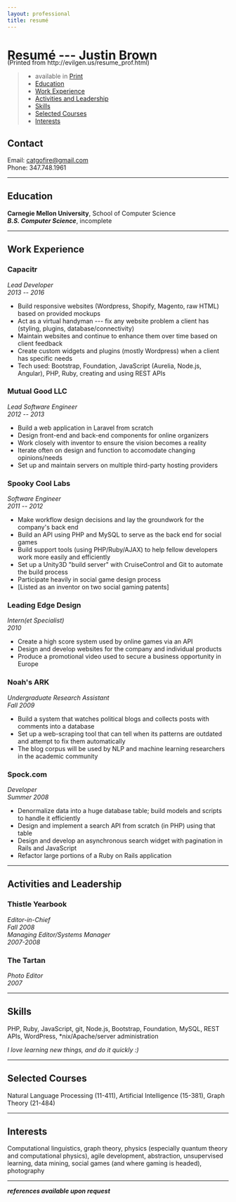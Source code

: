 ```yaml
---
layout: professional
title: resumé
---
```


# Resumé --- Justin Brown
<div class="only_print" style="margin-top:-1.7pc">
(Printed from http://evilgen.us/resume_prof.html)
</div>

> * available in <a href="javascript:window.print();">Print</a>
> * [Education](#education "Education")
> * [Work Experience](#work "Work Experience")
> * [Activities and Leadership](#activities "Activities and Leadership")
> * [Skills](#skills "Skills")
> * [Selected Courses](#courses "Selected Courses")
> * [Interests](#interests "Interests")

## <a name="contact">Contact</a>
Email: catgofire@gmail.com  
Phone: 347.748.1961  

* * *

## <a name="education">Education</a>
**Carnegie Mellon University**, School of Computer Science  
**_B.S. Computer Science_**, incomplete

* * *

## <a name="work">Work Experience</a>

### Capacitr
_Lead Developer_  
_2013 -- 2016_

* Build responsive websites (Wordpress, Shopify, Magento, raw HTML) based on provided mockups
* Act as a virtual handyman --- fix any website problem a client has (styling, plugins, database/connectivity)
* Maintain websites and continue to enhance them over time based on client feedback
* Create custom widgets and plugins (mostly Wordpress) when a client has specific needs
* Tech used: Bootstrap, Foundation, JavaScript (Aurelia, Node.js, Angular), PHP, Ruby, creating and using REST APIs

### Mutual Good LLC
_Lead Software Engineer_  
_2012 -- 2013_

* Build a web application in Laravel from scratch
* Design front-end and back-end components for online organizers
* Work closely with inventor to ensure the vision becomes a reality
* Iterate often on design and function to accomodate changing opinions/needs
* Set up and maintain servers on multiple third-party hosting providers

### Spooky Cool Labs
_Software Engineer_  
_2011 -- 2012_

* Make workflow design decisions and lay the groundwork for the company's back end
* Build an API using PHP and MySQL to serve as the back end for social games
* Build support tools (using PHP/Ruby/AJAX) to help fellow developers work more easily and efficiently
* Set up a Unity3D "build server" with CruiseControl and Git to automate the build process
* Participate heavily in social game design process
* [Listed as an inventor on two social gaming patents]

<!-- * Set up a multi-stage Capistrano deploy -->

### Leading Edge Design
_Intern(et Specialist)_  
_2010_

* Create a high score system used by online games via an API
* Design and develop websites for the company and individual products
* Produce a promotional video used to secure a business opportunity in Europe

### Noah's ARK
_Undergraduate Research Assistant_  
_Fall 2009_

* Build a system that watches political blogs and collects posts with comments into a database
* Set up a web-scraping tool that can tell when its patterns are outdated and attempt to fix them automatically
* The blog corpus will be used by NLP and machine learning researchers in the academic community

<!-- ### B4UGO.com
_Developer_  
_Summer 2009_

* Develop a Sinatra app for use as a survey before launch
* Develop a Rails application from scratch to create an online service
* Convert applications from Prototype/Scriptaculous to JQuery/JQuery-UI
* Participate in product design meetings for a location-aware system -->

### Spock.com
_Developer_  
_Summer 2008_

* Denormalize data into a huge database table; build models and scripts to handle it efficiently
* Design and implement a search API from scratch (in PHP) using that table
* Design and develop an asynchronous search widget with pagination in Rails and JavaScript
* Refactor large portions of a Ruby on Rails application

<!-- ### North American Computational Linguistics Olympics
_Web Designer/Developer_  
_2007-2008_

* Design and maintain a website and database for the 2008 NACLO competition
* Develop a custom registration system that will handle over one thousand registrations
* Act as technical support for hundreds of teachers and students across the country

### The U.S. Navy (MMH team at Manned Flight Simulator)
_Computer Science Intern_  
_Summer 2006_

* Work on flight simulators for training pilots
* Get servers to communicate and report to a single controller application -->

* * *

## <a name="activities">Activities and Leadership</a>

### Thistle Yearbook
_Editor-in-Chief_  
_Fall 2008_  
_Managing Editor/Systems Manager_  
_2007-2008_

<!--* Oversee the production of the yearbook
* Represent the organization -->

<!--* Assist the Editor-in-Chief, manage the editors and their staffs
* Administer systems (file server, website/server, production computers) -->

### The Tartan
_Photo Editor_  
_2007_

<!--* Oversee the photography aspects of the newspaper and maintain a photo staff
* Create new, more efficient photo production flow -->

* * *

<p class="nopage-break"></p>

## <a name="skills">Skills</a>

PHP, Ruby, JavaScript, git, Node.js, Bootstrap, Foundation, MySQL, REST APIs, WordPress, *nix/Apache/server administration

*I love learning new things, and do it quickly :)*

* * *

## <a name="courses">Selected Courses</a>

Natural Language Processing (11-411), Artificial Intelligence (15-381), Graph Theory (21-484)

* * *

## <a name="interests">Interests</a>

Computational linguistics, graph theory, physics (especially quantum theory and computational physics), agile development, abstraction, unsupervised learning, data mining, social games (and where gaming is headed), photography

* * *

_**references available upon request**_

